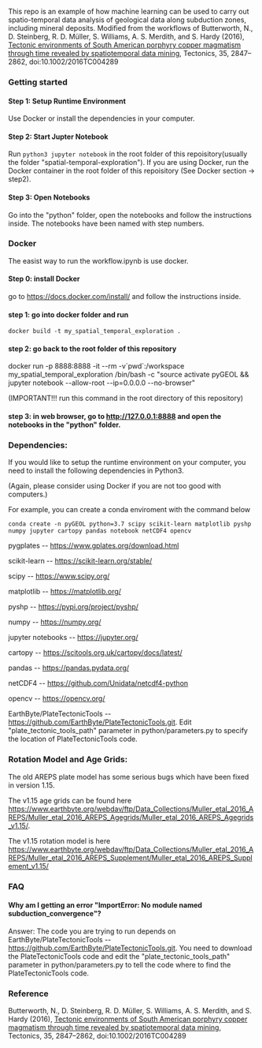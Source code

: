 This repo is an example of how machine learning can be used to carry out spatio-temporal data analysis of geological data along subduction zones, including mineral deposits. Modified from the workflows of Butterworth, N., D. Steinberg, R. D. Müller, S. Williams, A. S. Merdith, and S. Hardy (2016), [Tectonic environments of South American porphyry copper magmatism through time revealed by spatiotemporal data mining](https://agupubs.onlinelibrary.wiley.com/doi/full/10.1002/2016TC004289), Tectonics, 35, 2847–2862, doi:10.1002/2016TC004289

### Getting started

#### Step 1: Setup Runtime Environment
Use Docker or install the dependencies in your computer.

#### Step 2: Start Jupter Notebook
Run `python3 jupyter notebook` in the root folder of this repoisitory(usually the folder "spatial-temporal-exploration").
If you are using Docker, run the Docker container in the root folder of this repoisitory (See Docker section -> step2).

#### Step 3: Open Notebooks
Go into the "python" folder, open the notebooks and follow the instructions inside.
The notebooks have been named with step numbers. 

### Docker

The easist way to run the workflow.ipynb is use docker.

#### Step 0: install Docker 
go to https://docs.docker.com/install/ and follow the instructions inside.

#### step 1: go into docker folder and run 
`docker build -t my_spatial_temporal_exploration .`

#### step 2: go back to the root folder of this repository
docker run -p 8888:8888 -it --rm -v\`pwd\`:/workspace my_spatial_temporal_exploration /bin/bash -c "source activate pyGEOL && jupyter notebook --allow-root --ip=0.0.0.0 --no-browser" 

(IMPORTANT!!! run this command in the root directory of this repository)

#### step 3: in web browser, go to http://127.0.0.1:8888 and open the notebooks in the "python" folder.

### Dependencies:

If you would like to setup the runtime environment on your computer, you need to install the following dependencies in Python3.

(Again, please consider using Docker if you are not too good with computers.)

For example, you can create a conda enviroment with the command below

`conda create -n pyGEOL python=3.7 scipy scikit-learn matplotlib pyshp numpy jupyter cartopy pandas notebook netCDF4 opencv`

pygplates -- https://www.gplates.org/download.html

scikit-learn -- https://scikit-learn.org/stable/

scipy -- https://www.scipy.org/

matplotlib -- https://matplotlib.org/

pyshp -- https://pypi.org/project/pyshp/

numpy -- https://numpy.org/

jupyter notebooks -- https://jupyter.org/

cartopy -- https://scitools.org.uk/cartopy/docs/latest/

pandas -- https://pandas.pydata.org/

netCDF4 -- https://github.com/Unidata/netcdf4-python

opencv -- https://opencv.org/

EarthByte/PlateTectonicTools -- https://github.com/EarthByte/PlateTectonicTools.git. Edit "plate_tectonic_tools_path" parameter in python/parameters.py to specify the location of PlateTectonicTools code.

### Rotation Model and Age Grids:

The old AREPS plate model has some serious bugs which have been fixed in version 1.15.  

The v1.15 age grids can be found here https://www.earthbyte.org/webdav/ftp/Data_Collections/Muller_etal_2016_AREPS/Muller_etal_2016_AREPS_Agegrids/Muller_etal_2016_AREPS_Agegrids_v1.15/.

The v1.15 rotation model is here https://www.earthbyte.org/webdav/ftp/Data_Collections/Muller_etal_2016_AREPS/Muller_etal_2016_AREPS_Supplement/Muller_etal_2016_AREPS_Supplement_v1.15/


### FAQ
#### Why am I getting an error "ImportError: No module named subduction_convergence"?
Answer: The code you are trying to run depends on EarthByte/PlateTectonicTools -- https://github.com/EarthByte/PlateTectonicTools.git. You need to download the PlateTectonicTools code and edit the "plate_tectonic_tools_path" parameter in python/parameters.py to tell the code where to find the PlateTectonicTools code.

### Reference
Butterworth, N., D. Steinberg, R. D. Müller, S. Williams, A. S. Merdith, and S. Hardy (2016), [Tectonic environments of South American porphyry copper magmatism through time revealed by spatiotemporal data mining](https://agupubs.onlinelibrary.wiley.com/doi/full/10.1002/2016TC004289), Tectonics, 35, 2847–2862, doi:10.1002/2016TC004289
